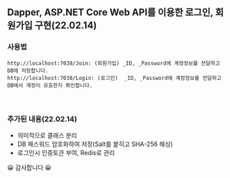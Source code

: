 ## Dapper, ASP.NET Core Web API를 이용한 로그인, 회원가입 구현(22.02.14)

### 사용법
`http://localhost:7038/Join: (회원가입) _ID, _Password에 계정정보를 전달하고 DB에 저장합니다.`   
`http://localhost:7038/Login: (로그인)  _ID, _Password에 계정정보를 전달하고 DB에서 계정이 유효한지 확인합니다.`                                                                       
<br/>
<br/>

### 추가된 내용(22.02.14)
- 의미적으로 클래스 분리<br/>
- DB 패스워드 암호화하여 저장(Salt를 붙히고 SHA-256 해싱)<br/>
- 로그인시 인증토큰 부여, Redis로 관리<br/>

😀 감사합니다 😀      
